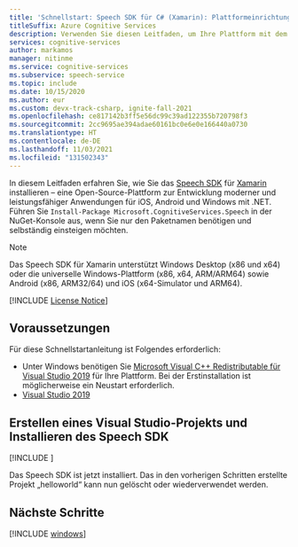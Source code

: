```yaml
---
title: 'Schnellstart: Speech SDK für C# (Xamarin): Plattformeinrichtung – Speech-Dienst'
titleSuffix: Azure Cognitive Services
description: Verwenden Sie diesen Leitfaden, um Ihre Plattform mit dem Speech Service SDK für C# (Xamarin) einzurichten.
services: cognitive-services
author: markamos
manager: nitinme
ms.service: cognitive-services
ms.subservice: speech-service
ms.topic: include
ms.date: 10/15/2020
ms.author: eur
ms.custom: devx-track-csharp, ignite-fall-2021
ms.openlocfilehash: ce817142b3ff5e56dc99c39ad122355b720798f3
ms.sourcegitcommit: 2cc9695ae394adae60161bc0e6e0e166440a0730
ms.translationtype: HT
ms.contentlocale: de-DE
ms.lasthandoff: 11/03/2021
ms.locfileid: "131502343"
---
```

In diesem Leitfaden erfahren Sie, wie Sie das [Speech SDK](~/articles/cognitive-services/speech-service/speech-sdk.md) für [Xamarin](/xamarin/get-started/what-is-xamarin) installieren – eine Open-Source-Plattform zur Entwicklung moderner und leistungsfähiger Anwendungen für iOS, Android und Windows mit .NET. Führen Sie `Install-Package Microsoft.CognitiveServices.Speech` in der NuGet-Konsole aus, wenn Sie nur den Paketnamen benötigen und selbständig einsteigen möchten.

> [!NOTE]
> Das Speech SDK für Xamarin unterstützt Windows Desktop (x86 und x64) oder die universelle Windows-Plattform (x86, x64, ARM/ARM64) sowie Android (x86, ARM32/64) und iOS (x64-Simulator und ARM64).

[!INCLUDE [License Notice](~/includes/cognitive-services-speech-service-license-notice.md)]

## <a name="prerequisites"></a>Voraussetzungen

Für diese Schnellstartanleitung ist Folgendes erforderlich:

* Unter Windows benötigen Sie [Microsoft Visual C++ Redistributable für Visual Studio 2019](https://support.microsoft.com/topic/the-latest-supported-visual-c-downloads-2647da03-1eea-4433-9aff-95f26a218cc0) für Ihre Plattform. Bei der Erstinstallation ist möglicherweise ein Neustart erforderlich.
* [Visual Studio 2019](https://visualstudio.microsoft.com/downloads/)

## <a name="create-a-visual-studio-project-and-install-the-speech-sdk"></a>Erstellen eines Visual Studio-Projekts und Installieren des Speech SDK

[!INCLUDE [](~/includes/cognitive-services-speech-service-quickstart-xamarin-create-proj.md)]

Das Speech SDK ist jetzt installiert. Das in den vorherigen Schritten erstellte Projekt „helloworld“ kann nun gelöscht oder wiederverwendet werden.

## <a name="next-steps"></a>Nächste Schritte

[!INCLUDE [windows](../quickstart-list.md)]
